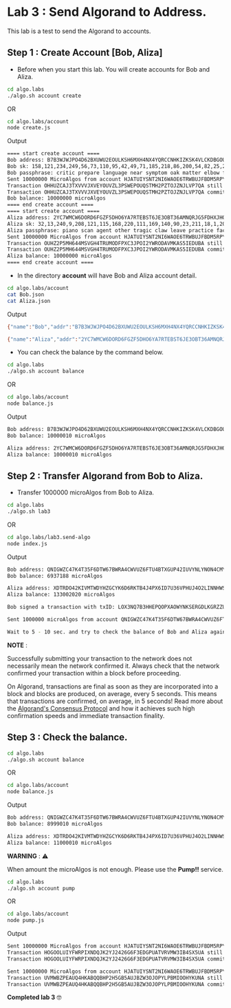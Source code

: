 # Lab 3 : Send Algorand to Address.

This lab is a test to send the Algorand to accounts.

## Step 1 : Create Account [Bob, Aliza]

-   Before when you start this lab. You will create accounts for Bob and Aliza.

```sh
cd algo.labs
./algo.sh account create
```

OR

```sh
cd algo.labs/account
node create.js
```

Output

```sh
==== start create account ====
Bob address: B7B3WJWJPO4D62BXUWU2EOULKSH6MXH4NX4YQRCCNHKIZKSK4VLCKDBGOU
Bob sk: 158,121,234,249,56,73,110,95,42,49,71,185,218,86,200,54,82,25,23,231,62,31,118,88,39,93,70,68,93,90,33,94,15,195,187,38,201,123,184,63,104,55,165,169,162,58,139,84,143,230,92,252,109,249,136,68,66,105,212,140,170,74,229,86
Bob passphrase: critic prepare language near symptom oak matter elbow fire fork goddess casino crawl shift warm busy attract output company dutch ritual final valve able job
Sent 10000000 MicroAlgos from account HJATUIYSNT2NI6WAOE6TRWBUJFBDM5RPYOGIRZPYXF3U2OPHFTV3NCVIKM to address B7B3WJWJPO4D62BXUWU2EOULKSH6MXH4NX4YQRCCNHKIZKSK4VLCKDBGOU, transaction ID: OHHUZCAJ3TXVVVJXVEYOUVZL3PSWEPOUQSTMH2PZTOJZNJLVP7QA. Fee set to 1000
Transaction OHHUZCAJ3TXVVVJXVEYOUVZL3PSWEPOUQSTMH2PZTOJZNJLVP7QA still pending as of round 3034
Transaction OHHUZCAJ3TXVVVJXVEYOUVZL3PSWEPOUQSTMH2PZTOJZNJLVP7QA committed in round 3036
Bob balance: 10000000 microAlgos
==== end create account ====
==== start create account ====
Aliza address: 2YC7WMCW6DORD6FGZF5DHO6YA7RTEBST6JE3OBT36AMNQRJG5FDHXJHOPI
Aliza sk: 32,13,240,9,208,121,115,168,220,111,169,140,90,23,211,18,1,205,216,101,188,224,152,152,201,163,161,20,93,57,177,104,214,5,251,48,86,240,221,17,248,166,201,122,51,187,216,7,227,50,6,83,242,73,183,6,123,240,24,216,69,38,233,70
Aliza passphrase: piano scan agent other tragic claw leave practice face frost hat bachelor old involve tobacco thing basic chapter spin energy riot exact easily about dinner
Sent 10000000 MicroAlgos from account HJATUIYSNT2NI6WAOE6TRWBUJFBDM5RPYOGIRZPYXF3U2OPHFTV3NCVIKM to address 2YC7WMCW6DORD6FGZF5DHO6YA7RTEBST6JE3OBT36AMNQRJG5FDHXJHOPI, transaction ID: OUHZ2P5MH644MSVGH4TRUMODFPXC3JPOI2YWRODAVMKAS5IEDUBA. Fee set to 1000
Transaction OUHZ2P5MH644MSVGH4TRUMODFPXC3JPOI2YWRODAVMKAS5IEDUBA still pending as of round 3036
Transaction OUHZ2P5MH644MSVGH4TRUMODFPXC3JPOI2YWRODAVMKAS5IEDUBA committed in round 3038
Aliza balance: 10000000 microAlgos
==== end create account ====
```

-   In the directory **account** will have Bob and Aliza account detail.

```sh
cd algo.labs/account
cat Bob.json
cat Aliza.json
```

Output

```sh
{"name":"Bob","addr":"B7B3WJWJPO4D62BXUWU2EOULKSH6MXH4NX4YQRCCNHKIZKSK4VLCKDBGOU","sk":"158,121,234,249,56,73,110,95,42,49,71,185,218,86,200,54,82,25,23,231,62,31,118,88,39,93,70,68,93,90,33,94,15,195,187,38,201,123,184,63,104,55,165,169,162,58,139,84,143,230,92,252,109,249,136,68,66,105,212,140,170,74,229,86","passphrase":"critic prepare language near symptom oak matter elbow fire fork goddess casino crawl shift warm busy attract output company dutch ritual final valve able job"}

{"name":"Aliza","addr":"2YC7WMCW6DORD6FGZF5DHO6YA7RTEBST6JE3OBT36AMNQRJG5FDHXJHOPI","sk":"32,13,240,9,208,121,115,168,220,111,169,140,90,23,211,18,1,205,216,101,188,224,152,152,201,163,161,20,93,57,177,104,214,5,251,48,86,240,221,17,248,166,201,122,51,187,216,7,227,50,6,83,242,73,183,6,123,240,24,216,69,38,233,70","passphrase":"piano scan agent other tragic claw leave practice face frost hat bachelor old involve tobacco thing basic chapter spin energy riot exact easily about dinner"}
```

-   You can check the balance by the command below.

```sh
cd algo.labs
./algo.sh account balance
```

OR

```sh
cd algo.labs/account
node balance.js
```

Output

```sh
Bob address: B7B3WJWJPO4D62BXUWU2EOULKSH6MXH4NX4YQRCCNHKIZKSK4VLCKDBGOU
Bob balance: 10000010 microAlgos

Aliza address: 2YC7WMCW6DORD6FGZF5DHO6YA7RTEBST6JE3OBT36AMNQRJG5FDHXJHOPI
Aliza balance: 10000010 microAlgos
```

## Step 2 : Transfer Algorand from Bob to Aliza.

-   Transfer 1000000 microAlgos from Bob to Aliza.

```sh
cd algo.labs
./algo.sh lab3
```

OR

```sh
cd algo.labs/lab3.send-algo
node index.js
```

Output

```sh
Bob address: QNIGWZC47K4T35F6DTW67BWRA4CWVUZ6FTU4BTXGUP42IUVYNLYNON4CMY
Bob balance: 6937188 microAlgos

Aliza address: XDTRDO42KIVMTWDYHZGCYK6D6RKTB4J4PX6ID7U36VPHUJ4O2LINNHWSHI
Aliza balance: 133002020 microAlgos

Bob signed a transaction with txID: LOX3NQ7B3HHEPQOPXAOWYNKSERGDLKGRZZUETVNMSBTLLFHEYHPA

Sent 1000000 microAlgos from account QNIGWZC47K4T35F6DTW67BWRA4CWVUZ6FTU4BTXGUP42IUVYNLYNON4CMY to address XDTRDO42KIVMTWDYHZGCYK6D6RKTB4J4PX6ID7U36VPHUJ4O2LINNHWSHI, transaction ID: LOX3NQ7B3HHEPQOPXAOWYNKSERGDLKGRZZUETVNMSBTLLFHEYHPA. Fee set to 1000 microAlgos

Wait to 5 - 10 sec. and try to check the balance of Bob and Aliza again.
```

**NOTE** :

Successfully submitting your transaction to the network does not necessarily mean the network confirmed it. Always check that the network confirmed your transaction within a block before proceeding.

On Algorand, transactions are final as soon as they are incorporated into a block and blocks are produced, on average, every 5 seconds. This means that transactions are confirmed, on average, in 5 seconds! Read more about the [Algorand's Consensus Protocol](https://developer.algorand.org/docs/algorand_consensus/) and how it achieves such high confirmation speeds and immediate transaction finality.

## Step 3 : Check the balance.

```sh
cd algo.labs
./algo.sh account balance
```

OR

```sh
cd algo.labs/account
node balance.js
```

Output

```sh
Bob address: QNIGWZC47K4T35F6DTW67BWRA4CWVUZ6FTU4BTXGUP42IUVYNLYNON4CMY
Bob balance: 8999010 microAlgos

Aliza address: XDTRDO42KIVMTWDYHZGCYK6D6RKTB4J4PX6ID7U36VPHUJ4O2LINNHWSHI
Aliza balance: 11000010 microAlgos
```

**WARNING** : :warning:

When amount the microAlgos is not enough. Please use the **Pump!!** service.

```sh
cd algo.labs
./algo.sh account pump
```

OR

```sh
cd algo.labs/account
node pump.js
```

Output

```sh
Sent 10000000 MicroAlgos from account HJATUIYSNT2NI6WAOE6TRWBUJFBDM5RPYOGIRZPYXF3U2OPHFTV3NCVIKM to address AAONGYS2WSRAKEXB6W6NDXWOMY2VFRBOIBLAR6LZOHOFSOIIOEWGTCPT34, transaction ID: HOGOOLUIYFWRPIXNDQJK2YJ2426G6F3EDGPUATVRVMW3IB4SX5UA. Fee set to 1000
Transaction HOGOOLUIYFWRPIXNDQJK2YJ2426G6F3EDGPUATVRVMW3IB4SX5UA still pending as of round 548
Transaction HOGOOLUIYFWRPIXNDQJK2YJ2426G6F3EDGPUATVRVMW3IB4SX5UA committed in round 550

Sent 10000000 MicroAlgos from account HJATUIYSNT2NI6WAOE6TRWBUJFBDM5RPYOGIRZPYXF3U2OPHFTV3NCVIKM to address XR6WOS2HCPPEGCS4JKDTBMS7RDYJVS5UJAWPJXXRDFBBHLUVVPB46NOH6Y, transaction ID: UVMWBZPEAUQ4HKABQQBHP2H5GB5AUJBZW3OJOPYLPBMIOOHYKUNA. Fee set to 1000
Transaction UVMWBZPEAUQ4HKABQQBHP2H5GB5AUJBZW3OJOPYLPBMIOOHYKUNA still pending as of round 550
Transaction UVMWBZPEAUQ4HKABQQBHP2H5GB5AUJBZW3OJOPYLPBMIOOHYKUNA committed in round 552
```

**Completed lab 3** :nerd_face:
